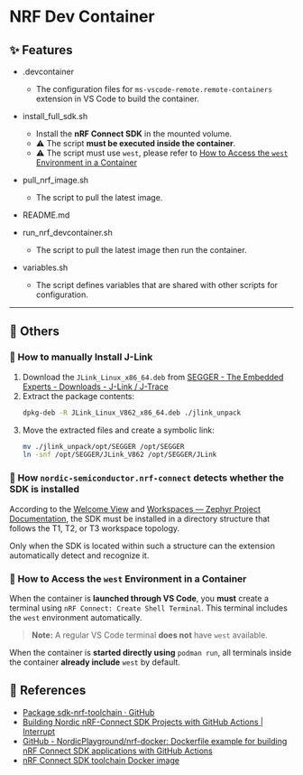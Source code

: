 # NRF Dev Container

## ✨ Features

- .devcontainer
  - The configuration files for `ms-vscode-remote.remote-containers` extension in VS Code to build the container.

- install_full_sdk.sh
  - Install the **nRF Connect SDK** in the mounted volume.  
  - ⚠️ The script **must be executed inside the container**.
  - ⚠️ The script must use `west`, please refer to [How to Access the `west` Environment in a Container](<#📄 How to Access the `west` Environment in a Container>)

- pull_nrf_image.sh
	- The script to pull the latest image.

- README.md

- run_nrf_devcontainer.sh
	- The script to pull the latest image then run the container.

- variables.sh
	- The script defines variables that are shared with other scripts for configuration. 

---

## 📖 Others

### 📄 How to manually Install J-Link

1. Download the `JLink_Linux_x86_64.deb` from [SEGGER - The Embedded Experts - Downloads - J-Link / J-Trace](https://www.segger.com/downloads/jlink/)
2. Extract the package contents:
    ```bash
    dpkg-deb -R JLink_Linux_V862_x86_64.deb ./jlink_unpack
    ```
3. Move the extracted files and create a symbolic link:
    ```bash
    mv ./jlink_unpack/opt/SEGGER /opt/SEGGER
    ln -snf /opt/SEGGER/JLink_V862 /opt/SEGGER/JLink
    ```

### 📄 How `nordic-semiconductor.nrf-connect` detects whether the SDK is installed

According to the [Welcome View](https://docs.nordicsemi.com/bundle/nrf-connect-vscode/page/reference/ui_sidebar_welcome.html) and [Workspaces — Zephyr Project Documentation](https://docs.zephyrproject.org/3.5.0/develop/west/workspaces.html#t2-star-topology-application-is-the-manifest-repository), the SDK must be installed in a directory structure that follows the T1, T2, or T3 workspace topology.

Only when the SDK is located within such a structure can the extension automatically detect and recognize it.

### 📄 How to Access the `west` Environment in a Container

When the container is **launched through VS Code**, you **must** create a terminal using `nRF Connect: Create Shell Terminal`. This terminal includes the `west` environment automatically.

> **Note:** A regular VS Code terminal **does not** have `west` available.

When the container is **started directly using** `podman run`, all terminals inside the container **already include** `west` by default.

## 📖 References

- [Package sdk-nrf-toolchain · GitHub](https://github.com/nrfconnect/sdk-nrf/pkgs/container/sdk-nrf-toolchain)
- [Building Nordic nRF-Connect SDK Projects with GitHub Actions | Interrupt](https://interrupt.memfault.com/blog/ncs-github-actions)
- [GitHub - NordicPlayground/nrf-docker: Dockerfile example for building nRF Connect SDK applications with GitHub Actions](https://github.com/NordicPlayground/nrf-docker)
- [nRF Connect SDK toolchain Docker image](https://docs.nordicsemi.com/bundle/ncs-3.0.2/page/nrf/scripts/docker/README.html)
